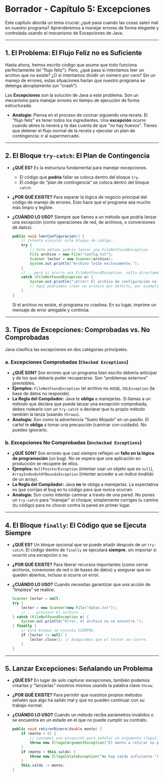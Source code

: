 # Borrador - Capítulo 5: Excepciones

Este capítulo aborda un tema crucial: ¿qué pasa cuando las cosas salen mal en nuestro programa? Aprenderemos a manejar errores de forma elegante y controlada usando el mecanismo de Excepciones de Java.

---

## 1. El Problema: El Flujo Feliz no es Suficiente

Hasta ahora, hemos escrito código que asume que todo funciona perfectamente (el "flujo feliz"). Pero, ¿qué pasa si intentamos leer un archivo que no existe? ¿O si intentamos dividir un número por cero? Sin un manejo de errores, estas situaciones harían que nuestro programa se detenga abruptamente (un "crash").

Las **Excepciones** son la solución de Java a este problema. Son un mecanismo para manejar errores en tiempo de ejecución de forma estructurada.

*   **Analogía:** Piensa en el proceso de cocinar siguiendo una receta. El "flujo feliz" es tener todos los ingredientes. Una **excepción** ocurre cuando abres la nevera y te das cuenta de que "no hay huevos". Tienes que detener el flujo normal de la receta y ejecutar un plan de contingencia: ir al supermercado.

---

## 2. El Bloque `try-catch`: El Plan de Contingencia

*   **¿QUÉ ES?** Es la estructura fundamental para manejar excepciones.
    *   El código que **podría** fallar se coloca dentro del bloque `try`.
    *   El código de "plan de contingencia" se coloca dentro del bloque `catch`.

*   **¿POR QUÉ EXISTE?** Para separar la lógica de negocio principal del código de manejo de errores. Esto hace que el programa sea mucho más limpio y legible.

*   **¿CUÁNDO LO USO?** Siempre que llames a un método que podría lanzar una excepción (como operaciones de red, de archivos, o conversiones de datos).

    ```java
    public void leerConfiguracion() {
        // Intenta ejecutar este bloque de código...
        try {
            // Este método podría lanzar una FileNotFoundException
            File archivo = new File("config.txt");
            Scanner lector = new Scanner(archivo);
            System.out.println("Archivo leído exitosamente.");
        }
        // ...pero si ocurre una FileNotFoundException, salta directamente aquí.
        catch (FileNotFoundException e) {
            System.out.println("¡Error! El archivo de configuración no existe.");
            // Aquí podríamos crear un archivo por defecto, por ejemplo.
        }
    }
    ```
    Si el archivo no existe, el programa no crashea. En su lugar, imprime un mensaje de error amigable y continúa.

---

## 3. Tipos de Excepciones: Comprobadas vs. No Comprobadas

Java clasifica las excepciones en dos categorías principales.

### a. Excepciones Comprobadas (`Checked Exceptions`)

*   **¿QUÉ SON?** Son errores que un programa bien escrito debería anticipar y de los que debería poder recuperarse. Son "problemas externos" previsibles.
*   **Ejemplos:** `FileNotFoundException` (el archivo no está), `SQLException` (la base de datos no responde).
*   **La Regla del Compilador:** Java te **obliga** a manejarlas. Si llamas a un método que declara que puede lanzar una excepción comprobada, debes rodearlo con un `try-catch` o declarar que tu propio método también la lanza (usando `throws`).
*   **Analogía:** Son como la advertencia "Suelo Mojado" en un pasillo. El cartel te **obliga** a tomar una precaución (caminar con cuidado). No puedes ignorarlo.

### b. Excepciones No Comprobadas (`Unchecked Exceptions`)

*   **¿QUÉ SON?** Son errores que casi siempre reflejan un **fallo en la lógica de programación** (un bug). No se espera que una aplicación en producción se recupere de ellos.
*   **Ejemplos:** `NullPointerException` (intentar usar un objeto que es `null`), `ArrayIndexOutOfBoundsException` (intentar acceder a un índice inválido de un array).
*   **La Regla del Compilador:** Java **no** te obliga a manejarlas. La expectativa es que corrijas el bug en tu código para que nunca ocurran.
*   **Analogía:** Son como intentar caminar a través de una pared. No pones un `try-catch` para "manejar" el choque; simplemente corriges tu camino (tu código) para no chocar contra la pared en primer lugar.

---

## 4. El Bloque `finally`: El Código que se Ejecuta Siempre

*   **¿QUÉ ES?** Un bloque opcional que se puede añadir después de un `try-catch`. El código dentro de `finally` se ejecutará **siempre**, sin importar si ocurrió una excepción o no.

*   **¿POR QUÉ EXISTE?** Para liberar recursos importantes (como cerrar archivos, conexiones de red o de bases de datos) y asegurar que no queden abiertos, incluso si ocurre un error.

*   **¿CUÁNDO LO USO?** Cuando necesitas garantizar que una acción de "limpieza" se realice.

    ```java
    Scanner lector = null;
    try {
        lector = new Scanner(new File("datos.txt"));
        // ... procesar el archivo ...
    } catch (FileNotFoundException e) {
        System.out.println("Error, el archivo no se encontró.");
    } finally {
        // Este bloque se ejecuta SIEMPRE.
        if (lector != null) {
            lector.close(); // Aseguramos que el lector se cierre.
        }
    }
    ```

---

## 5. Lanzar Excepciones: Señalando un Problema

*   **¿QUÉ ES?** En lugar de solo capturar excepciones, también podemos crearlas y "lanzarlas" nosotros mismos usando la palabra clave `throw`.

*   **¿POR QUÉ EXISTE?** Para permitir que nuestros propios métodos señalen que algo ha salido mal y que no pueden continuar con su trabajo normal.

*   **¿CUÁNDO LO USO?** Cuando un método recibe parámetros inválidos o se encuentra en un estado en el que no puede cumplir su contrato.

    ```java
    public void retirarDinero(double monto) {
        if (monto < 0) {
            // Lanzamos una excepción para señalar un argumento ilegal.
            throw new IllegalArgumentException("El monto a retirar no puede ser negativo.");
        }
        if (monto > this.saldo) {
            throw new IllegalStateException("No hay saldo suficiente.");
        }
        this.saldo -= monto;
    }
    ```
